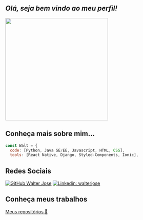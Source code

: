 <h2><em> Olá, seja bem vindo ao meu perfil!</em></h1>
<img src="https://raw.githubusercontent.com/raghavk16/raghavk16/master/coderman.gif" width="320">

## Conheça mais sobre mim...

```javascript
const Walt = {
  code: [Python, Java SE/EE, Javascript, HTML, CSS],
  tools: [React Native, Django, Styled-Components, Ionic],
```
## Redes Sociais
[![GitHub Walter Jose](https://img.shields.io/github/followers/waltjc?label=follow&style=social)](https://github.com/waltjc) 
[![Linkedin: walterjose](https://img.shields.io/badge/-walterjose-blue?style=flat-square&logo=Linkedin&logoColor=white)](https://www.linkedin.com/in/walter-jos%C3%A9-3741311a0/)

## Conheça meus trabalhos
[Meus repositórios 🚀](https://github.com/waltjc?tab=repositories)
